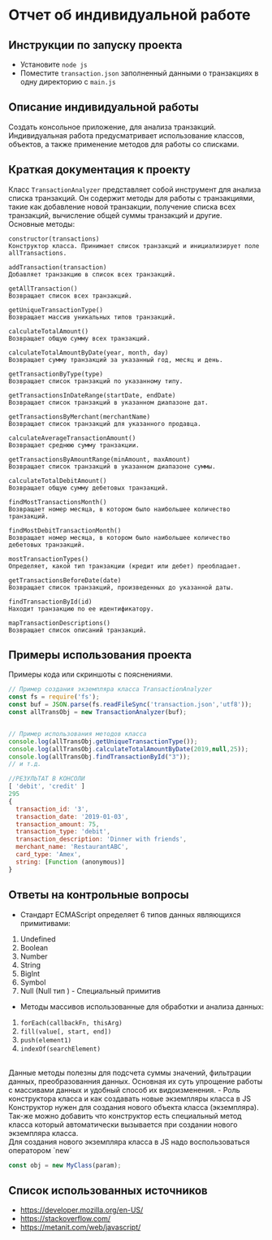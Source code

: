 # Отчет об индивидуальной работе

## Инструкции по запуску проекта
- Установите `node js`
- Поместите `transaction.json` заполненный данными о транзакциях в одну директорию
с `main.js`

## Описание индивидуальной работы
Создать консольное приложение, для анализа транзакций. Индивидуальная работа предусматривает использование классов, объектов, а также применение методов для работы со списками.


## Краткая документация к проекту
Класс `TransactionAnalyzer` представляет собой инструмент для анализа списка транзакций. Он содержит методы для работы с транзакциями, такие как добавление новой транзакции, получение списка всех транзакций, вычисление общей суммы транзакций и другие.
<br>
Основные методы:

    constructor(transactions)
    Конструктор класса. Принимает список транзакций и инициализирует поле allTransactions.

    addTransaction(transaction)
    Добавляет транзакцию в список всех транзакций.

    getAllTransaction()
    Возвращает список всех транзакций.

    getUniqueTransactionType()
    Возвращает массив уникальных типов транзакций.

    calculateTotalAmount()
    Возвращает общую сумму всех транзакций.

    calculateTotalAmountByDate(year, month, day)
    Возвращает сумму транзакций за указанный год, месяц и день.

    getTransactionByType(type)
    Возвращает список транзакций по указанному типу.

    getTransactionsInDateRange(startDate, endDate)
    Возвращает список транзакций в указанном диапазоне дат.

    getTransactionsByMerchant(merchantName)
    Возвращает список транзакций для указанного продавца.

    calculateAverageTransactionAmount()
    Возвращает среднюю сумму транзакции.

    getTransactionsByAmountRange(minAmount, maxAmount)
    Возвращает список транзакций в указанном диапазоне суммы.

    calculateTotalDebitAmount()
    Возвращает общую сумму дебетовых транзакций.

    findMostTransactionsMonth()
    Возвращает номер месяца, в котором было наибольшее количество транзакций.

    findMostDebitTransactionMonth()
    Возвращает номер месяца, в котором было наибольшее количество дебетовых транзакций.

    mostTransactionTypes()
    Определяет, какой тип транзакции (кредит или дебет) преобладает.

    getTransactionsBeforeDate(date)
    Возвращает список транзакций, произведенных до указанной даты.

    findTransactionById(id)
    Находит транзакцию по ее идентификатору.

    mapTransactionDescriptions()
    Возвращает список описаний транзакций.

## Примеры использования проекта
Примеры кода или скриншоты с пояснениями.

```javascript
// Пример создания экземпляра класса TransactionAnalyzer
const fs = require('fs');
const buf = JSON.parse(fs.readFileSync('transaction.json','utf8'));
const allTransObj = new TransactionAnalyzer(buf);


// Пример использования методов класса
console.log(allTransObj.getUniqueTransactionType());
console.log(allTransObj.calculateTotalAmountByDate(2019,null,25));
console.log(allTransObj.findTransactionById("3"));
// и т.д.

//РЕЗУЛЬТАТ В КОНСОЛИ
[ 'debit', 'credit' ]
295
{
  transaction_id: '3',
  transaction_date: '2019-01-03',
  transaction_amount: 75,
  transaction_type: 'debit',
  transaction_description: 'Dinner with friends',
  merchant_name: 'RestaurantABC',
  card_type: 'Amex',
  string: [Function (anonymous)]
}
```
## Ответы на контрольные вопросы
- Стандарт ECMAScript определяет 6 типов данных являющихся примитивами: 
1) Undefined
2) Boolean 
3) Number 
4) String 
5) BigInt 
6) Symbol 
7) Null (Null тип ) - Специальный примитив

- Методы массивов использованные для обработки и анализа данных:
1) `forEach(callbackFn, thisArg)`
2) `fill(value[, start, end])`
3) `push(element1)`
4) `indexOf(searchElement)`
<br>
Данные методы полезны для подсчета суммы значений, фильтрации данных, преобразованния данных. Основная их суть упрощение работы с массивами данных и удобный способ их видоизменения.
- Роль конструктора класса и как создавать новые экземпляры класса в JS<br>
Конструктор нужен для создания нового объекта класса (экземпляра). Так-же можно добавить что конструктор есть специальный метод класса который автоматически вызывается при создании нового экземпляра класса.<br>
Для создания нового экземпляра класса в JS надо воспользоваться оператором `new`<br>

```javascript
const obj = new MyClass(param);
```

## Список использованных источников
- https://developer.mozilla.org/en-US/
- https://stackoverflow.com/
- https://metanit.com/web/javascript/